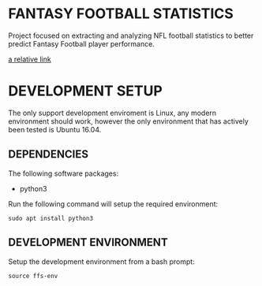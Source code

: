 # FANTASY FOOTBALL STATISTICS

Project focused on extracting and analyzing NFL football statistics to better predict Fantasy Football player performance.

[a relative link](docs/index.md)


# DEVELOPMENT SETUP

The only support development enviroment is Linux, any modern environment should
work, however the only environment that has actively been tested is Ubuntu
16.04.

## DEPENDENCIES

The following software packages:
- python3

Run the following command will setup the required environment:

`sudo apt install python3`

## DEVELOPMENT ENVIRONMENT

Setup the development environment from a bash prompt:

`source ffs-env`

